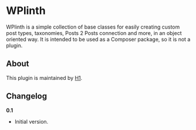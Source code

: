 # WPlinth

WPlinth is a simple collection of base classes for easily creating custom post types, taxonomies, Posts 2 Posts connection and more, in an object oriented way. It is intended to be used as a Composer package, so it is not a plugin.

## About

This plugin is maintained by [H1](https://h1.fi/en/).

## Changelog ##

**0.1**
* Initial version.